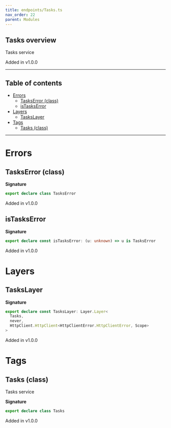 ```yaml
---
title: endpoints/Tasks.ts
nav_order: 22
parent: Modules
---
```


## Tasks overview

Tasks service

Added in v1.0.0

---

<h2 class="text-delta">Table of contents</h2>

- [Errors](#errors)
  - [TasksError (class)](#taskserror-class)
  - [isTasksError](#istaskserror)
- [Layers](#layers)
  - [TasksLayer](#taskslayer)
- [Tags](#tags)
  - [Tasks (class)](#tasks-class)

---

# Errors

## TasksError (class)

**Signature**

```ts
export declare class TasksError
```

Added in v1.0.0

## isTasksError

**Signature**

```ts
export declare const isTasksError: (u: unknown) => u is TasksError
```

Added in v1.0.0

# Layers

## TasksLayer

**Signature**

```ts
export declare const TasksLayer: Layer.Layer<
  Tasks,
  never,
  HttpClient.HttpClient<HttpClientError.HttpClientError, Scope>
>
```

Added in v1.0.0

# Tags

## Tasks (class)

Tasks service

**Signature**

```ts
export declare class Tasks
```

Added in v1.0.0
